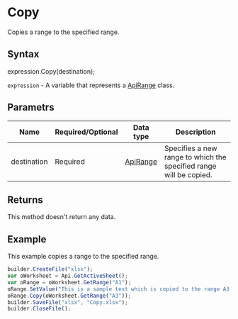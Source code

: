 # Copy

Copies a range to the specified range.

## Syntax

expression.Copy(destination);

`expression` - A variable that represents a [ApiRange](../ApiRange.md) class.

## Parametrs

| **Name** | **Required/Optional** | **Data type** | **Description** |
| ------------- | ------------- | ------------- | ------------- |
| destination | Required | [ApiRange](../ApiRange.md) | Specifies a new range to which the specified range will be copied. |

## Returns

This method doesn't return any data.

## Example

This example copies a range to the specified range.

```javascript
builder.CreateFile("xlsx");
var oWorksheet = Api.GetActiveSheet();
var oRange = oWorksheet.GetRange("A1");
oRange.SetValue("This is a sample text which is copied to the range A3.");
oRange.Copy(oWorksheet.GetRange("A3"));
builder.SaveFile("xlsx", "Copy.xlsx");
builder.CloseFile();
```
